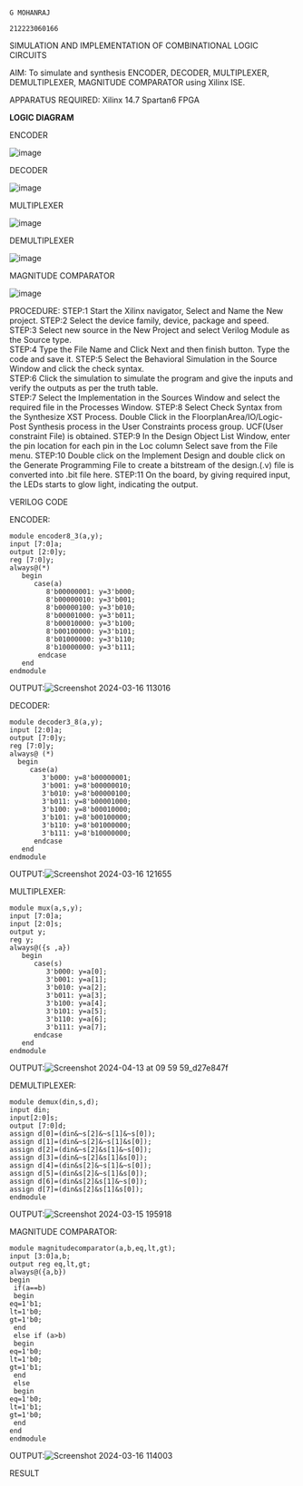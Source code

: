                                                                                                                                                                                                  G MOHANRAJ
                                                                                                                                                                                                 212223060166

SIMULATION AND IMPLEMENTATION OF  COMBINATIONAL LOGIC CIRCUITS

AIM: 
 To simulate and synthesis ENCODER, DECODER, MULTIPLEXER, DEMULTIPLEXER, MAGNITUDE COMPARATOR using Xilinx ISE.

APPARATUS REQUIRED:
Xilinx 14.7
Spartan6 FPGA

**LOGIC DIAGRAM**

ENCODER

![image](https://github.com/navaneethans/VLSI-LAB-EXP-2/assets/6987778/3cd1f95e-7531-4cad-9154-fdd397ac439e)


DECODER

![image](https://github.com/navaneethans/VLSI-LAB-EXP-2/assets/6987778/45a5e6cf-bbe0-4fd5-ac84-e5ad4477483b)


MULTIPLEXER

![image](https://github.com/navaneethans/VLSI-LAB-EXP-2/assets/6987778/427f75b2-8e67-44b9-ac45-a66651787436)


DEMULTIPLEXER

![image](https://github.com/navaneethans/VLSI-LAB-EXP-2/assets/6987778/1c45a7fc-08ac-4f76-87f2-c084e7150557)


MAGNITUDE COMPARATOR

![image](https://github.com/navaneethans/VLSI-LAB-EXP-2/assets/6987778/b2fe7a05-6bf7-4dcb-8f5d-28abbf7ea8c2)


  
PROCEDURE:
STEP:1  Start  the Xilinx navigator, Select and Name the New project.
STEP:2  Select the device family, device, package and speed.       
STEP:3  Select new source in the New Project and select Verilog Module as the Source type.                       
STEP:4  Type the File Name and Click Next and then finish button. Type the code and save it.
STEP:5  Select the Behavioral Simulation in the Source Window and click the check syntax.                       
STEP:6  Click the simulation to simulate the program and  give the inputs and verify the outputs as per the truth table.               
STEP:7  Select the Implementation in the Sources Window and select the required file in the Processes Window.
STEP:8  Select Check Syntax from the Synthesize  XST Process. Double Click in the  FloorplanArea/IO/Logic-Post Synthesis process in the User Constraints process group. UCF(User constraint File) is obtained. 
STEP:9  In the Design Object List Window, enter the pin location for each pin in the Loc column Select save from the File menu.
STEP:10 Double click on the Implement Design and double click on the Generate Programming File to create a bitstream of the design.(.v) file is converted into .bit file here.
STEP:11  On the board, by giving required input, the LEDs starts to glow light, indicating the output.

VERILOG CODE

ENCODER:
```
module encoder8_3(a,y);
input [7:0]a;
output [2:0]y;
reg [7:0]y;
always@(*)
   begin
      case(a)
         8'b00000001: y=3'b000;
         8'b00000010: y=3'b001;
         8'b00000100: y=3'b010;
         8'b00001000: y=3'b011;
         8'b00010000: y=3'b100;
         8'b00100000: y=3'b101;
         8'b01000000: y=3'b110;
         8'b10000000: y=3'b111;
       endcase
   end     
endmodule
```
OUTPUT:![Screenshot 2024-03-16 113016](https://github.com/Mohanraj7896/VLSI-LAB-EXP-2/assets/166592482/e26c4198-9b78-49eb-a2f1-16fa4506a25b)

DECODER:
```
module decoder3_8(a,y);
input [2:0]a;
output [7:0]y;
reg [7:0]y;
always@ (*)
  begin
     case(a)
        3'b000: y=8'b00000001;
        3'b001: y=8'b00000010;
        3'b010: y=8'b00000100;
        3'b011: y=8'b00001000;
        3'b100: y=8'b00010000;
        3'b101: y=8'b00100000;
        3'b110: y=8'b01000000;
        3'b111: y=8'b10000000;
      endcase
   end    
endmodule
```
OUTPUT:![Screenshot 2024-03-16 121655](https://github.com/Mohanraj7896/VLSI-LAB-EXP-2/assets/166592482/8e3ef12b-1437-4618-bf86-5b28f9a7e3cf)

MULTIPLEXER:
```
module mux(a,s,y);
input [7:0]a;
input [2:0]s;
output y;
reg y;
always@({s ,a})
   begin
      case(s)
         3'b000: y=a[0];
         3'b001: y=a[1];
         3'b010: y=a[2];
         3'b011: y=a[3];
         3'b100: y=a[4];
         3'b101: y=a[5];
         3'b110: y=a[6];
         3'b111: y=a[7];
      endcase
   end
endmodule
```
OUTPUT:![Screenshot 2024-04-13 at 09 59 59_d27e847f](https://github.com/Mohanraj7896/VLSI-LAB-EXP-2/assets/166592482/fb4d3280-85b3-41d0-8610-418b4409b768)

DEMULTIPLEXER:
```
module demux(din,s,d);
input din;
input[2:0]s;
output [7:0]d;
assign d[0]=(din&~s[2]&~s[1]&~s[0]);
assign d[1]=(din&~s[2]&~s[1]&s[0]);
assign d[2]=(din&~s[2]&s[1]&~s[0]);
assign d[3]=(din&~s[2]&s[1]&s[0]);
assign d[4]=(din&s[2]&~s[1]&~s[0]);
assign d[5]=(din&s[2]&~s[1]&s[0]);
assign d[6]=(din&s[2]&s[1]&~s[0]);
assign d[7]=(din&s[2]&s[1]&s[0]);
endmodule
```
OUTPUT:![Screenshot 2024-03-15 195918](https://github.com/Mohanraj7896/VLSI-LAB-EXP-2/assets/166592482/c0f43882-e3bd-45d5-9dce-f3d29bc0b051)

MAGNITUDE COMPARATOR:
```
module magnitudecomparator(a,b,eq,lt,gt);
input [3:0]a,b;
output reg eq,lt,gt;
always@({a,b})
begin
 if(a==b)
 begin
eq=1'b1;
lt=1'b0;
gt=1'b0;
 end
 else if (a>b)
 begin
eq=1'b0;
lt=1'b0;
gt=1'b1;
 end
 else
 begin
eq=1'b0;
lt=1'b1;
gt=1'b0;
 end
end
endmodule
```
OUTPUT:![Screenshot 2024-03-16 114003](https://github.com/Mohanraj7896/VLSI-LAB-EXP-2/assets/166592482/b44cdbea-5def-4a54-8ccc-c2d3686acdb7)


RESULT


